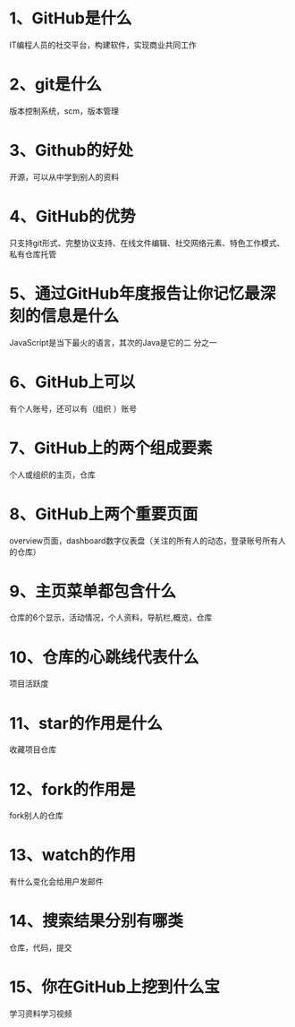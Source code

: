 # 1、GitHub是什么
IT编程人员的社交平台，构建软件，实现商业共同工作

# 2、git是什么
版本控制系统，scm，版本管理

# 3、Github的好处
开源，可以从中学到别人的资料

# 4、GitHub的优势
只支持git形式、完整协议支持、在线文件编辑、社交网络元素、特色工作模式、私有仓库托管

# 5、通过GitHub年度报告让你记忆最深刻的信息是什么
JavaScript是当下最火的语言，其次的Java是它的二 分之一

# 6、GitHub上可以
有个人账号，还可以有（组织 ）账号

# 7、GitHub上的两个组成要素
个人或组织的主页，仓库

# 8、GitHub上两个重要页面
overview页面，dashboard数字仪表盘（关注的所有人的动态，登录账号所有人的仓库）

# 9、主页菜单都包含什么
仓库的6个显示，活动情况，个人资料，导航栏,概览，仓库

# 10、仓库的心跳线代表什么
项目活跃度

# 11、star的作用是什么
收藏项目仓库

# 12、fork的作用是
fork别人的仓库

# 13、watch的作用
有什么变化会给用户发邮件

# 14、搜索结果分别有哪类
仓库，代码，提交

# 15、你在GitHub上挖到什么宝
学习资料学习视频
